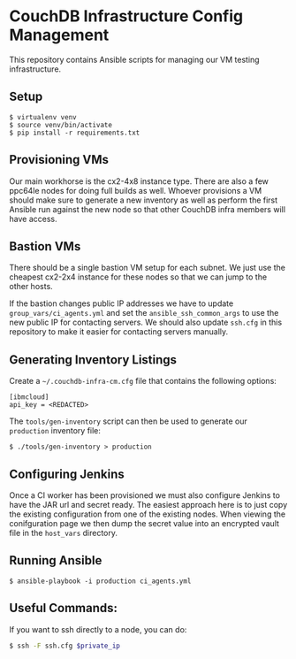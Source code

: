 CouchDB Infrastructure Config Management
===

This repository contains Ansible scripts for managing our VM testing infrastructure.

Setup
---

    $ virtualenv venv
    $ source venv/bin/activate
    $ pip install -r requirements.txt

Provisioning VMs
---

Our main workhorse is the cx2-4x8 instance type. There are also a few
ppc64le nodes for doing full builds as well. Whoever provisions a VM should
make sure to generate a new inventory as well as perform the first Ansible
run against the new node so that other CouchDB infra members will have access.


Bastion VMs
---

There should be a single bastion VM setup for each subnet. We just use the
cheapest cx2-2x4 instance for these nodes so that we can jump to the other
hosts.

If the bastion changes public IP addresses we have to update `group_vars/ci_agents.yml`
and set the `ansible_ssh_common_args` to use the new public IP for contacting
servers. We should also update `ssh.cfg` in this repository to make it easier
for contacting servers manually.


Generating Inventory Listings
---

Create a `~/.couchdb-infra-cm.cfg` file that contains the following options:

    [ibmcloud]
    api_key = <REDACTED>

The `tools/gen-inventory` script can then be used to generate our `production`
inventory file:

    $ ./tools/gen-inventory > production


Configuring Jenkins
---

Once a CI worker has been provisioned we must also configure Jenkins to have
the JAR url and secret ready. The easiest approach here is to just copy the
existing configuration from one of the existing nodes. When viewing the
conifguration page we then dump the secret value into an encrypted vault
file in the `host_vars` directory.


Running Ansible
---

    $ ansible-playbook -i production ci_agents.yml


Useful Commands:
---

If you want to ssh directly to a node, you can do:

```bash
$ ssh -F ssh.cfg $private_ip
```

